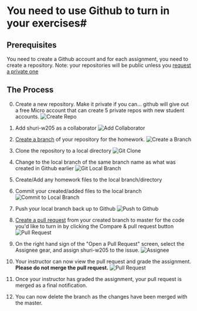 # You need to use Github to turn in your exercises#

## Prerequisites ##

You need to create a Github account and for each assignment, you need to create a repository. 
Note: your repositories will be public unless you [request a private one](https://education.github.com/discount_requests/new)


## The Process ##
 0. Create a new repository.  Make it private if you can... github will give out a free Micro account that can create 5 private repos with new student accounts.
 ![Create Repo](https://raw.githubusercontent.com/shuri-w205/exercise-submission-howto/master/open_new_repo.png "Create Repo")

 1. Add shuri-w205 as a collaborator
 ![Add Collaborator](https://github.com/MIDS-W205/Assignments/raw/master/screens/1_5-Collaborators.png?raw=true "Add Collaborator")

 2. [Create a branch](https://help.github.com/articles/creating-and-deleting-branches-within-your-repository/) of your repository for the homework. 
 ![Create a Branch](https://github.com/MIDS-W205/Assignments/raw/master/screens/1-CreateBranchOnGithub.png?raw=true "Create a branch")

 3. Clone the repository to a local directory
  ![Git Clone](https://github.com/MIDS-W205/Assignments/raw/master/screens/2-GitClone.png?raw=true "Git Clone")

 4. Change to the local branch of the same branch name as what was created in Github earlier
  ![Git Local Branch](https://github.com/MIDS-W205/Assignments/raw/master/screens/3-LocalNewBranch.png?raw=true "Git Local Branch")

 5. Create/Add any homework files to the local branch/directory
 
 6. Commit your created/added files to the local branch
  ![Commit to Local Branch](https://github.com/MIDS-W205/Assignments/raw/master/screens/4-AddCommitHW.png?raw=true "Commit to Local Branch")

 7. Push your local branch back up to Github
  ![Push to Github](https://github.com/MIDS-W205/Assignments/raw/master/screens/5-PushNewBranchToGithub.png?raw=true "Push to Github")

 8. [Create a pull request](https://help.github.com/articles/creating-a-pull-request/) from your created branch to master for the code you'd like to turn in by clicking the Compare & pull request button
  ![Pull Request](https://github.com/MIDS-W205/Assignments/raw/master/screens/6-PullRequest.png?raw=true "Pull Request")

 9. On the right hand sign of the "Open a Pull Request" screen, select the Assignee gear, and assign shuri-w205 to the issue.
  ![Assignee](https://github.com/MIDS-W205/Assignments/raw/master/screens/6.5-Assignee.png?raw=true "Assignee")

 10. Your instructor can now view the pull request and grade the assignment.  **Please do not merge the pull request.**
  ![Pull Request](https://github.com/MIDS-W205/Assignments/raw/master/screens/7-FinalOutput.png?raw=true "Pull Request")
 
 11. Once your instructor has graded the assignment, your pull request is merged as a final notification.
 12. You can now delete the branch as the changes have been merged with the master.
